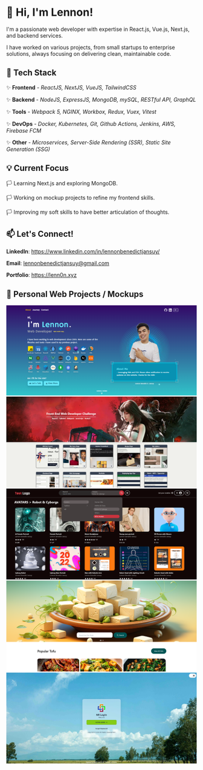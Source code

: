 # 👋 Hi, I'm Lennon!
I'm a passionate web developer with expertise in React.js, Vue.js, Next.js, and backend services. 

I have worked on various projects, from small startups to enterprise solutions, always focusing on delivering clean, maintainable code.

## 🚀 Tech Stack
✨ **Frontend** - *ReactJS, NextJS, VueJS, TailwindCSS*

✨ **Backend** - *NodeJS, ExpressJS, MongoDB, mySQL, RESTful API, GraphQL*

✨ **Tools** - *Webpack 5, NGINX, Workbox, Redux, Vuex, Vitest*

✨ **DevOps** - *Docker, Kubernetes, Git, Github Actions, Jenkins, AWS, Firebase FCM*

✨ **Other** - *Microservices, Server-Side Rendering (SSR), Static Site Generation (SSG)*

## 💡 Current Focus
🏳️ Learning Next.js and exploring MongoDB.

🏳️ Working on mockup projects to refine my frontend skills.

🏳️ Improving my soft skills to have better articulation of thoughts.

## 📫 Let's Connect!
**LinkedIn**: https://www.linkedin.com/in/lennonbenedictjansuy/

**Email**: lennonbenedictjansuy@gmail.com

**Portfolio**: https://lenn0n.xyz

## 🌟 Personal Web Projects / Mockups
![Preview](https://github.com/lenn0n/lenn0n/blob/main/Screenshot%202024-09-30%20040655.png?raw=true)
![Preview](https://github.com/lenn0n/lenn0n/blob/main/Screenshot%202024-09-30%20040626.png?raw=true)
![Preview](https://github.com/lenn0n/lenn0n/blob/main/Screenshot%202024-09-30%20040602.png?raw=true)
![Preview](https://github.com/lenn0n/lenn0n/blob/main/Screenshot%202024-09-30%20040845.png?raw=true)
![Preview](https://github.com/lenn0n/lenn0n/blob/main/Screenshot%202024-09-30%20041043.png?raw=true)
